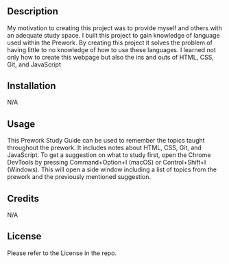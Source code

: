 # <Prework Study Guide Webpage>

## Description

My motivation to creating this project was to provide myself and others with an adequate study space. I built this project to gain knowledge of language used within the Prework. By creating this project it solves the problem of having little to no knowledge of how to use these languages. I learned not only how to create this webpage but also the ins and outs of HTML, CSS, Git, and JavaScript

## Installation

N/A

## Usage

This Prework Study Guide can be used to remember the topics taught throughout the prework. It includes notes about HTML, CSS, Git, and JavaScript. To get a suggestion on what to study first, open the Chrome DevTools by pressing Command+Option+I (macOS) or Control+Shift+I (Windows). This will open a side window including a list of topics from the prework and the previously mentioned suggestion.

## Credits

N/A

## License

Please refer to the License in the repo.